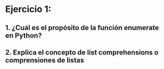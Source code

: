 # Ejercicio 1:
## 1. ¿Cuál es el propósito de la función enumerate en Python?
## 2. Explica el concepto de list comprehensions o comprensiones de listas